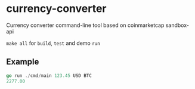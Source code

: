 # currency-converter
Currency converter command-line tool based on coinmarketcap sandbox-api

`make all` for `build`, `test` and demo `run`

## Example
```go
go run ./cmd/main 123.45 USD BTC
2277.00
```

